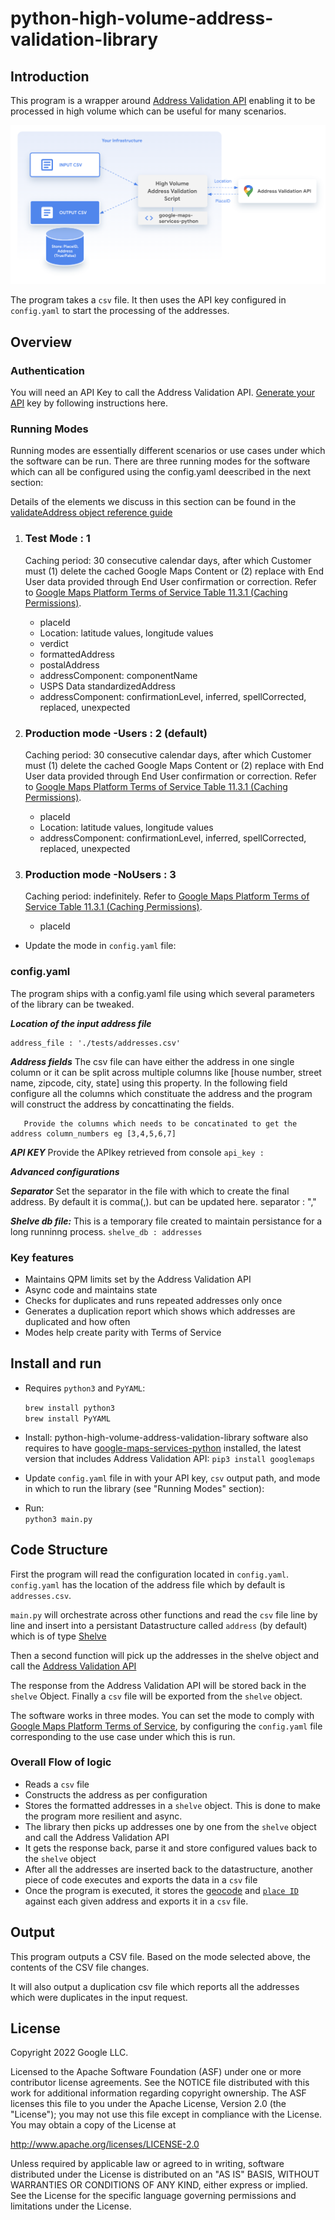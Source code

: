 
# python-high-volume-address-validation-library

## Introduction

This program is a wrapper around [Address Validation API](https://developers.google.com/maps/documentation/address-validation) enabling it to be processed in high volume which can be useful for many scenarios.

![High-Level-overview](/doc_images/High-Volume-Address-Validation-overview.png)

The program takes a `csv` file. It then uses the API key configured in `config.yaml` to start the processing of the addresses.

## Overview

### Authentication

You will need an API Key to call the Address Validation API.
[Generate your API](https://developers.google.com/maps/get-started#api-key) key by following instructions here.

### Running Modes
  
 Running modes are essentially different scenarios or use cases under which the software can be run. There are three running modes for the software which can all be configured using the config.yaml deescribed in the next section:

 Details of the elements we discuss in this section can be found in the [validateAddress object reference guide](https://developers.google.com/maps/documentation/address-validation/reference/rest/v1/TopLevel/validateAddress)

1. ### Test Mode : 1 

      Caching period: 30 consecutive calendar days, after which Customer must (1) delete the cached Google Maps Content or (2) replace with End User data provided through End User confirmation or correction. Refer to [Google Maps Platform Terms of Service Table 11.3.1 (Caching Permissions)](https://cloud.google.com/maps-platform/terms/maps-service-terms).
      - placeId
      - Location: latitude values, longitude values
      - verdict
      - formattedAddress
      - postalAddress
      - addressComponent: componentName
      - USPS Data standardizedAddress
      - addressComponent: confirmationLevel, inferred, spellCorrected, replaced, unexpected

2. ### Production mode -Users : 2 (default)

      Caching period: 30 consecutive calendar days, after which Customer must (1) delete the cached Google Maps Content or (2) replace with End User data provided through End User confirmation or correction. Refer to [Google Maps Platform Terms of Service Table 11.3.1 (Caching Permissions)](https://cloud.google.com/maps-platform/terms/maps-service-terms). 
      - placeId
      - Location: latitude values, longitude values
      - addressComponent: confirmationLevel, inferred, spellCorrected, replaced, unexpected

3. ### Production mode -NoUsers : 3
      Caching period: indefinitely. Refer to [Google Maps Platform Terms of Service Table 11.3.1 (Caching Permissions)](https://cloud.google.com/maps-platform/terms/maps-service-terms).
      
      - placeId

- Update the mode in `config.yaml` file:

### config.yaml

The program ships with a config.yaml file using which several parameters of the library can be tweaked.

***Location of the input address file***

```
address_file : './tests/addresses.csv'   
```

***Address fields***
The csv file can have either the address in one single column or it can be split across multiple columns like [house number, street name, zipcode, city, state] using this property. In the following field configure all the columns which constituate the
address and the program will construct the address by concattinating the fields.

```
   Provide the columns which needs to be concatinated to get the address column_numbers eg [3,4,5,6,7]  
```

***API KEY***
Provide the APIkey retrieved from console
```api_key :```

***Advanced configurations***

***Separator*** Set the separator in the file with which to create the final address. By default it is comma(,). but can be updated here.
separator : ","  

***Shelve db file:*** This is a temporary file created to maintain persistance for a long runninng process.
```shelve_db : addresses```

### Key features

- Maintains QPM limits set by the Address Validation API
- Async code and maintains state
- Checks for duplicates and runs repeated addresses only once
- Generates a duplication report which shows which addresses are duplicated and how often
- Modes help create parity with Terms of Service

## Install and run

- Requires `python3` and `PyYAML`:
  
  `brew install python3`  
  `brew install PyYAML`
  
- Install: python-high-volume-address-validation-library software also requires to have [google-maps-services-python](https://github.com/googlemaps/google-maps-services-python) installed, the latest version that includes Address Validation API:
  `
  pip3 install googlemaps
  `

- Update `config.yaml` file in with your API key, `csv` output path, and mode in which to run the library (see "Running Modes" section):

- Run:  
  `
  python3 main.py
  `

## Code Structure

  First the program will read the configuration located in `config.yaml`. `config.yaml` has the location of the address file which by default is `addresses.csv`.

  `main.py` will orchestrate across other functions and read the
  `csv` file line by line and insert into a persistant Datastructure
  called `address` (by default) which is of type [Shelve](https://docs.python.org/3/library/shelve.html)

  Then a second function will pick up the addresses in the shelve object and call the [Address
  Validation API](https://developers.google.com/maps/documentation/address-validation)

  The response from the Address Validation API will be stored back in the `shelve`  Object.
  Finally a `csv` file will be exported from the `shelve` object.

  The software works in three modes. You can set the mode to comply with [Google Maps Platform Terms of Service](https://cloud.google.com/maps-platform/terms), by configuring the `config.yaml` file corresponding to the use case under which this is run.

### Overall Flow of logic

- Reads a `csv` file
- Constructs the address as per configuration
- Stores the formatted addresses in a `shelve` object. This is done to make the program more resilient and async.
- The library then picks up addresses one by one from the `shelve` object and call the Address Validation API
- It gets the response back, parse it and store configured values back to the `shelve` object
- After all the addresses are inserted back to the datastructure, another piece of code executes and exports the data in a `csv` file
- Once the program is executed, it stores the [geocode](https://developers.google.com/maps/documentation/address-validation/requests-validate-address#response) and [`place ID`](https://developers.google.com/maps/documentation/places/web-service/place-id) against each given address and exports it in a `csv` file.

## Output

  This program outputs a CSV file. Based on the mode selected above, the contents of the CSV file changes.

  It will also output a duplication csv file which reports all the addresses which were duplicates in the input request.

## License

Copyright 2022 Google LLC.

Licensed to the Apache Software Foundation (ASF) under one or more contributor
license agreements.  See the NOTICE file distributed with this work for
additional information regarding copyright ownership.  The ASF licenses this
file to you under the Apache License, Version 2.0 (the "License"); you may not
use this file except in compliance with the License.  You may obtain a copy of
the License at

  <http://www.apache.org/licenses/LICENSE-2.0>

Unless required by applicable law or agreed to in writing, software
distributed under the License is distributed on an "AS IS" BASIS, WITHOUT
WARRANTIES OR CONDITIONS OF ANY KIND, either express or implied.  See the
License for the specific language governing permissions and limitations under
the License.
